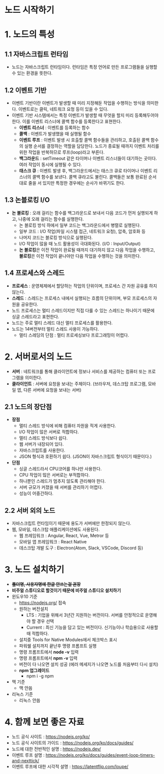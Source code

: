 노드 시작하기
=============
# 1. 노드의 특성
## 1.1 자바스크립트 런타임
* 노드는 자바스크립트 런타임이다. 런타임은 특정 언어로 만든 프로그램들을 실행할 수 있는 환경을 뜻한다.

## 1.2 이벤트 기반
* 이벤트 기반이란 이벤트가 발생할 때 미리 지정해둔 작업을 수행하는 방식을 의미한다. 이벤트로는 클릭, 네트워크 요청 등이 있을 수 있다.
* 이벤트 기반 시스템에서는 특정 이벤트가 발생할 때 무엇을 할지 미리 등록해두어야 한다. 이를 이벤트 리스너에 콜백 함수를 등록한다고 표현한다.
  * **이벤트 리스너** : 이벤트를 등록하는 함수
  * **콜백** : 이벤트가 발생했을 때 실행될 함수
  * **이벤트 루프** : 이벤트 발생 시 호출할 콜백 함수들을 관리하고, 호출된 콜백 함수의 실행 순서를 결정하는 역할을 담당한다. 노드가 종료될 때까지 이벤트 처리를 위한 작업을 반복하므로 루프(loop)라고 부른다.
  * **백그라운드** : setTimeout 같은 타이머나 이벤트 리스너들이 대기하는 곳이다. 여러 작업이 동시에 실행될 수 있다.
  * **태스크 큐** : 이벤트 발생 후, 백그라운드에서는 태스크 큐로 타이머나 이벤트 리스너의 콜백 함수를 보낸다. 콜백 큐라고도 불린다. 콜백들은 보통 완료된 순서대로 줄을 서 있지만 특정한 경우에는 순사가 바뀌기도 한다.

## 1.3 논블로킹 I/O
* **논 블로킹** : 오래 걸리는 함수를 백그라운드로 보내서 다음 코드가 먼저 실행되게 하고, 나중에 오래 걸리는 함수를 실행한다.
    * 논 블로킹 방식 하에서 일부 코드는 백그라운드에서 병렬로 실행된다.
    * 일부 코드 : I/O 작업(파일 시스템 접근, 네트워크 요청), 압축, 암호화 등
    * 나머지 코드는 블로킹 방식으로 실행된다.
    * I/O 작업이 많을 때 노드 활용성이 극대화된다. (I/O : Input/Output)
    * **논 블로킹**은 이전 작업이 완료될 때까지 대기하지 않고 다음 작업을 수행하고, **블로킹**은 이전 작업이 끝나야만 다음 작업을 수행하는 것을 의미한다.

## 1.4 프로세스와 스레드
* **프로세스** : 운영체제에서 할당하는 작업의 단위이며, 프로세스 간 자원 공유를 하지 않는다.
* **스레드** : 스레드는 프로세스 내에서 실행되는 흐름의 단위이며, 부모 프로세스의 자원을 공유한다.
* 노드 프로세스는 멀티 스레드이지만 직접 다룰 수 있는 스레드는 하나이기 때문에 싱글 스레드라고 표현한다.
* 노드는 주로 멀티 스레드 대신 멀티 프로세스를 활용한다.
* 노드는 14버전부터 멀티 스레드 사용이 가능하다.
    * 멀티 스레딩의 단점 : 멀티 프로세싱보다 프로그래밍이 어렵다.

# 2. 서버로서의 노드
* **서버** : 네트워크를 통해 클라이언트에 정보나 서비스를 제공하는 컴퓨터 또는 프로그램을 의미한다.
* **클라이언트** : 서버에 요청을 보내는 주체이다. (브라우저, 데스크탑 프로그램, 모바일 앱, 다른 서버에 요청을 보내는 서버)

## 2.1 노드의 장단점
* **장점**
    * 멀티 스레드 방식에 비해 컴퓨터 자원을 적게 사용한다.
    * I/O 작업이 많은 서버로 적합하다.
    * 멀티 스레드 방식보다 쉽다.
    * 웹 서버가 내장되어 있다.
    * 자바스크립트를 사용한다.
    * JSON 형식과 호환하기 쉽다. (JSON이 자바스크립트 형식이기 때문이다.)
* **단점**
    * 싱글 스레드라서 CPU코어를 하나만 사용한다.
    * CPU 작업이 많은 서버로는 부적합하다.
    * 하나뿐인 스레드가 멈추지 않도록 관리해야 한다.
    * 서버 규모가 커졌을 때 서버를 관리하기 어렵다.
    * 성능이 어중간하다.

## 2.2 서버 외의 노드
* 자바스크립트 런타임이기 때문에 용도가 서버에만 한정되지 않는다.
* 웹, 모바일, 데스크탑 애플리케이션에도 사용된다.
    * 웹 프레임워크 : Angular, React, Vue, Metror 등
    * 모바일 앱 프레임워크 : React Native
    * 데스크탑 개발 도구 : Electron(Atom, Slack, VSCode, Discord 등)

# 3. 노드 설치하기
* **~~폴더명, 사용자명에 한글 안쓰는걸 권장~~**
* **비주얼 스튜디오로 할것이기 때문에 비주얼 스튜디오 설치하기**
* 윈도우10 기준
    * <https://nodejs.org/> 접속
    * 원하는 버전설치
        * LTS : 기업을 위해서 3년간 지원하는 버전이다. 서버를 안정적으로 운영해야 할 경우 선택
        * Current : 최신 기능을 담고 있는 버전이다. 신기능이나 학습용으로 사용할 때 적합하다.
    * 설치중 Tools for Native Modules에서 체크박스 표시
    * 파워쉘 설치까지 끝난후 명령 프롬프트 실행
    * 명령 프롬프트에서 **node -v** 입력
    * 명령 프롬프트에서 **npm -v** 입력
    * 버전이 다 나오면 설치 성공 (에러 메세지가 나오면 노드를 처음부터 다시 설치)
    * **npm 업그레이드**
        * npm i -g npm
* 맥 기준
    * 맥 안씀
* 리눅스 기준
    * 리눅스 안씀


# 4. 함께 보면 좋은 자료
* 노드 공식 사이트 : <https://nodejs.org/ko/>
* 노드 공식 사이트의 가이드 : <https://nodejs.org/ko/docs/guides/>
* 노드에 대한 전반적인 설명 : <https://nodejs.dev/>
* 이벤트 루프 설명 : <https://nodejs.org/ko/docs/guides/event-loop-timers-and-nexttick/>
* 이벤트 루프에 대한 시각적 설명 : <https://latentflip.com/loupe/>